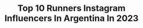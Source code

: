 ---
title: Top 10 Runners Instagram Influencers In Argentina In 2023
description: >-
  Find top runners Instagram influencers in Argentina in 2023. Most popular hashtags: #running #instarunners #run.
platform: Instagram
hits: 43
text_top: Discover the top-rated Instagram influencers on inBeat.
text_bottom: Our platform holds 43 Instagram influencers like this in Argentina for you to pitch.
profiles:
  - username: "catubonadeo"
    fullname: >-
      Catalina
    bio: >-
      Periodista ✨ @telenoche ✨ @todonoticias 🏃🏼‍♀️ Runner @asicsargentina @asics @multitalentoficial
    location: "Argentina"
    followers: 33725
    engagement: 638
    commentsToLikes: 0.185856
    id: ck5zjbxd4hbhx0i141kuxpma7
    verified: true
    hashtags: "#forerunner645music, #healthylifestyle, #incansable, #refugiofrey"
  - username: "micavazquezok"
    fullname: >-
      Mica Vazquez
    bio: >-
      Social Media @bullmediagroup Actriz - Conductora - Capitana adidas Runners 🇦🇷 y Maratonista x 2 😜🏃🏻‍♀️🏅
    location: "Argentina"
    followers: 1081545
    engagement: 605
    commentsToLikes: 0.004758
    id: ck15pfz0mxold0i19i2s72bxi
    verified: true
    hashtags: "#adidasrunning, #readyforsport, #adidasrunnersbsas, #adidaswomen"
  - username: "gaucho.runner"
    fullname: >-
      Lucas Báez 🇦🇷
    bio: >-
      Gaucho Runner @nikerunning - @gatoradearg ➡ PB. 42K - 2:23:46 - BS AS
    location: "Argentina"
    followers: 7568
    engagement: 645
    commentsToLikes: 0.036321
    id: ck138buzofgwd0i19esckqwmp
    verified: false
    hashtags: "#instarun, #runners, #arg, #justdoit"
  - username: "emablom"
    fullname: >-
      ema blom
    bio: >-
      ▫️Photographer & Content Creator. Runner. Chef. Traveler. Lover of sunset. Son of God. ✉ ema.blom@outlook.com.ar Cordobés #cordobaargentina 🇦🇷
    location: "Argentina"
    followers: 20509
    engagement: 473
    commentsToLikes: 0.017425
    id: ckaoy84euged10i78cjgwynlf
    verified: false
    hashtags: "#cordobaargentina, #nuevacordoba, #ciudaddecba, #guiaprofesional"
  - username: "iloverunn"
    fullname: >-
      Iloverunn.com ™️ 🔵
    bio: >-
      👉NEXT TOUR 2️⃣3️⃣▪️2️⃣8️⃣ FEBRERO 👁‍🗨SALTA . La Comunidad Runner + Event Planner + Grande en Español Movemos al 🌎 en 👟
    location: "Argentina"
    followers: 78524
    engagement: 45
    commentsToLikes: 0.071339
    id: ck138bxpsfhcb0i192bkvtauv
    verified: false
    hashtags: "#frontrunner, #irun, #bsasrun, #instarunners"
  - username: "bradytrell"
    fullname: >-
      Brady Threlfall
    bio: >-
      -Coach @run2pb -Host|Producer @insiderunningpodcast -Runner: 14.09/29.34/2.19 -Ambassador: @moamabowlingclub @echucakia @fitmob_official @clrsinc
    location: "Argentina"
    followers: 2474
    engagement: 1643
    commentsToLikes: 0.037181
    id: ckapac0govht10i7813n8yx25
    verified: false
    hashtags: "#batman, #cleaneating, #batlyfe, #bats"
  - username: "tommymunozdj"
    fullname: >-
      Tommy Muñoz
    bio: >-
      Disc Jockey desde 1995 Runner. Embajador #Nike. Embajador #mercedesbenz bit.ly/AyudemosEntreTodos
    location: "Argentina"
    followers: 84760
    engagement: 101
    commentsToLikes: 0.027840
    id: ck55ltx1p2f860i115ozbws22
    verified: true
    hashtags: "#carasliveparty, #youcantstopus"
  - username: "historiasdeportivasarg"
    fullname: >-
      🅗🅘🅢🅣🅞🅡🅘🅐🅢 🅓🅔🅟🅞🅡🅣🅘🅥🅐🅢
    bio: >-
      Divulgador de ... Historias de atletas amateurs y elites... Noticias del mundo runner ... Novedades de carreras y productos deportivos.
    location: "Argentina"
    followers: 28035
    engagement: 176
    commentsToLikes: 0.020390
    id: ck8szpdrap8gg0j784ksiikl7
    verified: false
    hashtags: "#mujer, #woman, #worldrunners, #maraton"
  - username: "agustinaalvarez"
    fullname: >-
      Agus Alvarez |ASICSFrontRunner
    bio: >-
      👩🏻‍💼 ℂ𝕕𝕠𝕣𝕒 ℙú𝕓𝕝𝕚𝕔𝕒 (𝕌𝔹𝔸) 🏃🏻‍♀️ 𝗠𝗮𝗿𝗮𝘁𝗼𝗻𝗶𝘀𝘁𝗮 𝘅𝟮 (Chicago, Berlín) #MiguelesTeam 👟 @asicsargentina @asicsfrontrunner
    location: "Argentina"
    followers: 6605
    engagement: 1785
    commentsToLikes: 0.066501
    id: ck5hjhp34gney0i11vt37h637
    verified: false
    hashtags: "#running, #iloverunn, #run, #sunrisemind"
  - username: "andre_kerner_"
    fullname: >-
      Andre 🏃‍♀️🦋
    bio: >-
      𝗦𝗶 𝗽𝘂𝗲𝗱𝗲𝘀 𝗦𝗢𝗡̃𝗔𝗥𝗟𝗢 𝗽𝘂𝗲𝗱𝗲𝘀 𝗛𝗔𝗖𝗘𝗥𝗟𝗢 Inspirar Motivar Contagiar 🏃‍♀️😃 ❤ 🏃‍♀️#maratonista 42,195 k PB 3.47 🔒 ⛰#trailrunning 💪#fitness 👊 #motivation
    location: "Argentina"
    followers: 7429
    engagement: 1073
    commentsToLikes: 0.120005
    id: ck6tsqy756bzs0j71pk6xu3nn
    verified: false
    hashtags: "#mujeresquecorren, #runhappy, #positiva, #noche"
---